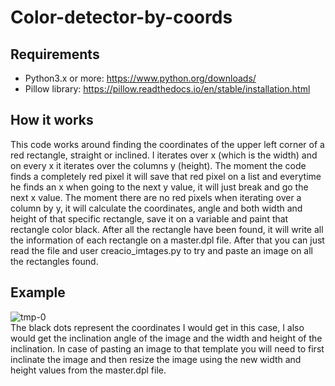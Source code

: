 # Color-detector-by-coords

## Requirements
- Python3.x or more: https://www.python.org/downloads/
- Pillow library: https://pillow.readthedocs.io/en/stable/installation.html

## How it works
This code works around finding the coordinates of the upper left corner of a red rectangle, straight or inclined.
I iterates over x (which is the width) and on every x it iterates over the columns y (height). The moment the code finds
a completely red pixel it will save that red pixel on a list and everytime he finds an x when going to the next y value,
it will just break and go the next x value. The moment there are no red pixels when iterating over a column by y, it will
calculate the coordinates, angle and both width and height of that specific rectangle, save it on a variable and paint
that rectangle color black. After all the rectangle have been found, it will write all the information of each rectangle on
a master.dpl file.
After that you can just read the file and user creacio_imtages.py to try and paste an image on all the rectangles found.

## Example
![tmp-0](https://user-images.githubusercontent.com/48527821/102594852-0e020a00-4117-11eb-94f1-ccabb93b4457.png)  
The black dots represent the coordinates I would get in this case, I also would get the inclination angle of the image
and the width and height of the inclination. In case of pasting an image to that template you will need to first inclinate
the image and then resize the image using the new width and height values from the master.dpl file.
